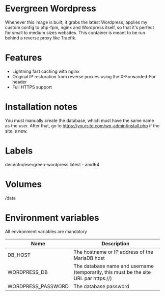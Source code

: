 # Evergreen Wordpress

Whenever this image is built, it grabs the latest Wordpress, applies my custom config to php-fpm, nginx and Wordpress itself, so that it's perfect for small to medium sizes websites.
This container is meant to be run behind a reverse proxy like Traefik.

# Features  
- Lightning fast caching with nginx
- Original IP restoration from reverse proxies using the X-Forwarded-For header
- Full HTTPS support

# Installation notes
You must manually create the database, which must have the same name as the user. After that, go to https://yoursite.com/wp-admin/install.php if the site is new.

# Labels
decentm/evergreen-wordpress:latest - amd64

# Volumes
/data

# Environment variables  
All environment variables are mandatory

| Name | Description |  
| ---- | --- |  
| DB_HOST | The hostname or IP address of the MariaDB host |  
| WORDPRESS_DB | The database name and username (temporarily, this must be the site URL par https://) |  
| WORDPRESS_PASSWORD | The database password |  
